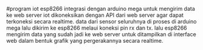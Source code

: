 #program iot esp8266
integrasi dengan arduino mega untuk mengirim data ke web server
iot dikoneksikan dengan API dari web server agar dapat terkoneksi secara realtime.
data dari sensor seluruhnya di proses di arduino mega lalu dikirim ke esp8266 melaui koneksi pin rx dan tx. lalu esp8266 mengirim data yang sudah jadi ke web server untuk ditampilkan di interface web dalam bentuk grafik yang pergerakannya secara realtime.
